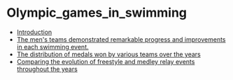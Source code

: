 # Olympic_games_in_swimming



* [Introduction](#Introduction)
* [The men's teams demonstrated remarkable progress and improvements in each swimming event.](#"The-men's-teams-demonstrated-remarkable-progress-and-improvements-in-each-swimming-event)
* [The distribution of medals won by various teams over the years](#The-distribution-of-medals-won-by-various-teams-over-the-years)
* [Comparing the evolution of freestyle and medley relay events throughout the years](#Comparing-the-evolution-of-freestyle-and-medley-relay-events-throughout-the-years)



